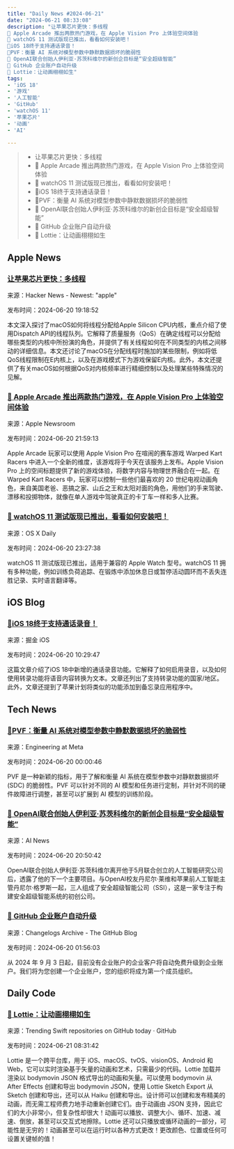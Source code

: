 ```yaml
---
title: "Daily News #2024-06-21"
date: "2024-06-21 08:33:08"
description: "让苹果芯片更快：多线程
🎉 Apple Arcade 推出两款热门游戏，在 Apple Vision Pro 上体验空间体验
🌟 watchOS 11 测试版现已推出，看看如何安装吧！
🌟iOS 18终于支持通话录音！
🌟PVF：衡量 AI 系统对模型参数中静默数据损坏的脆弱性
🤔 OpenAI联合创始人伊利亚·苏茨科维尔的新创企目标是“安全超级智能”
🎉 GitHub 企业账户自动升级
🎨 Lottie：让动画栩栩如生"
tags: 
- 'iOS 18'
- '游戏'
- '人工智能'
- 'GitHub'
- 'watchOS 11'
- '苹果芯片'
- '动画'
- 'AI'

---
```


> - 让苹果芯片更快：多线程
> - 🎉 Apple Arcade 推出两款热门游戏，在 Apple Vision Pro 上体验空间体验
> - 🌟 watchOS 11 测试版现已推出，看看如何安装吧！
> - 🌟iOS 18终于支持通话录音！
> - 🌟PVF：衡量 AI 系统对模型参数中静默数据损坏的脆弱性
> - 🤔 OpenAI联合创始人伊利亚·苏茨科维尔的新创企目标是“安全超级智能”
> - 🎉 GitHub 企业账户自动升级
> - 🎨 Lottie：让动画栩栩如生

## Apple News

### [让苹果芯片更快：多线程](https://eclecticlight.co/2024/06/20/making-apple-silicon-faster-2-multithreading/)

来源：Hacker News - Newest: "apple"

发布时间：2024-06-20 19:18:52

本文深入探讨了macOS如何将线程分配给Apple Silicon CPU内核，重点介绍了使用Dispatch API的线程队列。它解释了质量服务（QoS）在确定线程可以分配给哪些类型的内核中所扮演的角色，并提供了有关线程如何在不同类型的内核之间移动的详细信息。本文还讨论了macOS在分配线程时施加的某些限制，例如将低QoS线程限制在E内核上，以及在游戏模式下为游戏保留E内核。此外，本文还提供了有关macOS如何根据QoS对内核频率进行精细控制以及处理某些特殊情况的见解。

### [🎉 Apple Arcade 推出两款热门游戏，在 Apple Vision Pro 上体验空间体验](https://www.apple.com/newsroom/2024/06/apple-arcade-launches-two-hit-games-on-apple-vision-pro/)

来源：Apple Newsroom

发布时间：2024-06-20 21:59:13

Apple Arcade 玩家可以使用 Apple Vision Pro 在喧闹的赛车游戏 Warped Kart Racers 中进入一个全新的维度，该游戏将于今天在该服务上发布。Apple Vision Pro 上的空间标题提供了新的游戏体验，将数字内容与物理世界融合在一起。在 Warped Kart Racers 中，玩家可以控制一些他们最喜欢的 20 世纪电视动画角色，来自美国老爸、恶搞之家、山丘之王和太阳对面的角色，用他们的手来驾驶、漂移和投掷物体，就像在单人游戏中驾驶真正的卡丁车一样和多人比赛。

### [🌟 watchOS 11 测试版现已推出，看看如何安装吧！](https://osxdaily.com/2024/06/20/how-to-install-watchos-11-beta-on-apple-watch/)

来源：OS X Daily

发布时间：2024-06-20 23:27:38

watchOS 11 测试版现已推出，适用于兼容的 Apple Watch 型号。watchOS 11 拥有多种功能，例如训练负荷追踪、在锻炼中添加休息日或暂停活动圆环而不丢失连胜记录、实时语言翻译等。

## iOS Blog

### [🌟iOS 18终于支持通话录音！](https://juejin.cn/post/7382044195534733351)

来源：掘金 iOS

发布时间：2024-06-20 10:29:47

这篇文章介绍了iOS 18中新增的通话录音功能。它解释了如何启用录音，以及如何使用转录功能将语音内容转换为文本。文章还列出了支持转录功能的国家/地区。此外，文章还提到了苹果计划将类似的功能添加到备忘录应用程序中。

## Tech News

### [🌟PVF：衡量 AI 系统对模型参数中静默数据损坏的脆弱性](https://engineering.fb.com/2024/06/19/data-infrastructure/parameter-vulnerability-factor-pvf-ai-silent-data-corruption/)

来源：Engineering at Meta

发布时间：2024-06-20 00:00:46

PVF 是一种新颖的指标，用于了解和衡量 AI 系统在模型参数中对静默数据损坏 (SDC) 的脆弱性。PVF 可以针对不同的 AI 模型和任务进行定制，并针对不同的硬件故障进行调整，甚至可以扩展到 AI 模型的训练阶段。

### [🤔 OpenAI联合创始人伊利亚·苏茨科维尔的新创企目标是“安全超级智能”](https://www.artificialintelligence-news.com/2024/06/20/openai-co-founder-ilya-sutskevers-startup-aims-safe-superintelligence/)

来源：AI News

发布时间：2024-06-20 20:50:42

OpenAI联合创始人伊利亚·苏茨科维尔离开他于5月联合创立的人工智能研究公司后，透露了他的下一个主要项目。与OpenAI校友丹尼尔·莱维和苹果前人工智能主管丹尼尔·格罗斯一起，三人组成了安全超级智能公司（SSI），这是一家专注于构建安全超级智能系统的初创公司。

### [🎉 GitHub 企业账户自动升级](https://github.blog/changelog/2024-06-19-upcoming-automatic-upgrade-to-the-enterprise-account-experience)

来源：Changelogs Archive - The GitHub Blog

发布时间：2024-06-20 01:56:03

从 2024 年 9 月 3 日起，目前没有企业账户的企业客户将自动免费升级到企业账户。我们将为您创建一个企业账户，您的组织将成为第一个成员组织。

## Daily Code

### [🎨 Lottie：让动画栩栩如生](https://github.com/airbnb/lottie-ios)

来源：Trending Swift repositories on GitHub today · GitHub

发布时间：2024-06-21 08:31:42

Lottie 是一个跨平台库，用于 iOS、macOS、tvOS、visionOS、Android 和 Web，它可以实时渲染基于矢量的动画和艺术，只需最少的代码。Lottie 加载并渲染以 bodymovin JSON 格式导出的动画和矢量。可以使用 bodymovin 从 After Effects 创建和导出 bodymovin JSON，使用 Lottie Sketch Export 从 Sketch 创建和导出，还可以从 Haiku 创建和导出。设计师可以创建和发布精美的动画，而无需工程师费力地手动重新创建它们。由于动画由 JSON 支持，因此它们的大小非常小，但复杂性却很大！动画可以播放、调整大小、循环、加速、减速、倒放，甚至可以交互式地擦除。Lottie 还可以只播放或循环动画的一部分，可能性是无穷的！动画甚至可以在运行时以各种方式更改！更改颜色、位置或任何可设置关键帧的值！
